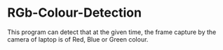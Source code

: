# RGb-Colour-Detection
This program can detect that at the given time, the frame capture by the camera of laptop is of Red, Blue or Green colour.
